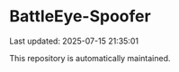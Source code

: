 # BattleEye-Spoofer

Last updated: 2025-07-15 21:35:01

This repository is automatically maintained.
